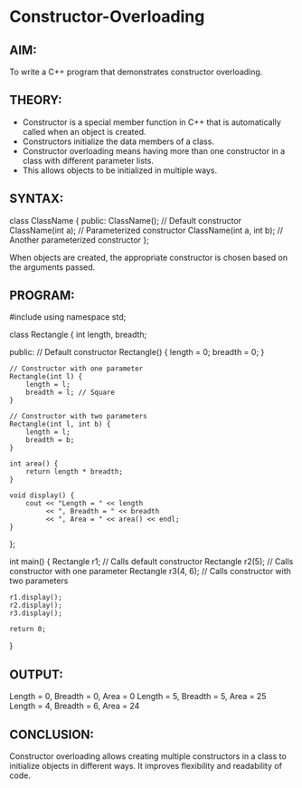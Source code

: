 # Constructor-Overloading


AIM:
----
To write a C++ program that demonstrates constructor overloading.

THEORY:
-------
- Constructor is a special member function in C++ that is automatically called 
  when an object is created.
- Constructors initialize the data members of a class.
- Constructor overloading means having more than one constructor in a class 
  with different parameter lists.
- This allows objects to be initialized in multiple ways.

SYNTAX:
-------
class ClassName {
    public:
        ClassName();                  // Default constructor
        ClassName(int a);             // Parameterized constructor
        ClassName(int a, int b);      // Another parameterized constructor
};

When objects are created, the appropriate constructor is chosen based on 
the arguments passed.

PROGRAM:
--------
#include <iostream>
using namespace std;

class Rectangle {
    int length, breadth;

public:
    // Default constructor
    Rectangle() {
        length = 0;
        breadth = 0;
    }

    // Constructor with one parameter
    Rectangle(int l) {
        length = l;
        breadth = l; // Square
    }

    // Constructor with two parameters
    Rectangle(int l, int b) {
        length = l;
        breadth = b;
    }

    int area() {
        return length * breadth;
    }

    void display() {
        cout << "Length = " << length 
             << ", Breadth = " << breadth 
             << ", Area = " << area() << endl;
    }
};

int main() {
    Rectangle r1;             // Calls default constructor
    Rectangle r2(5);          // Calls constructor with one parameter
    Rectangle r3(4, 6);       // Calls constructor with two parameters

    r1.display();
    r2.display();
    r3.display();

    return 0;
}

OUTPUT:
-------
Length = 0, Breadth = 0, Area = 0
Length = 5, Breadth = 5, Area = 25
Length = 4, Breadth = 6, Area = 24

CONCLUSION:
-----------
Constructor overloading allows creating multiple constructors in a class
to initialize objects in different ways. It improves flexibility and 
readability of code.

